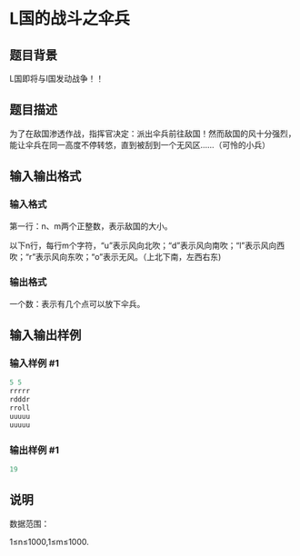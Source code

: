 # L国的战斗之伞兵

## 题目背景

L国即将与I国发动战争！！

## 题目描述

为了在敌国渗透作战，指挥官决定：派出伞兵前往敌国！然而敌国的风十分强烈，能让伞兵在同一高度不停转悠，直到被刮到一个无风区……（可怜的小兵）

## 输入输出格式

### 输入格式

第一行：n、m两个正整数，表示敌国的大小。

以下n行，每行m个字符，“u”表示风向北吹；“d”表示风向南吹；“l”表示风向西吹；“r”表示风向东吹；“o”表示无风。（上北下南，左西右东)

### 输出格式

一个数：表示有几个点可以放下伞兵。

## 输入输出样例

### 输入样例 #1

```cpp
5 5
rrrrr
rdddr
rroll
uuuuu
uuuuu

```
### 输出样例 #1

```cpp
19
```


## 说明

数据范围：

1≤n≤1000,1≤m≤1000.

